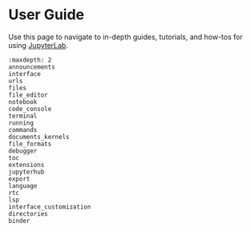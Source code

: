 # User Guide

Use this page to navigate to in-depth guides, tutorials, and how-tos for using [JupyterLab](https://jupyterlab.readthedocs.io/en/stable/).

```{toctree}
:maxdepth: 2
announcements
interface
urls
files
file_editor
notebook
code_console
terminal
running
commands
documents_kernels
file_formats
debugger
toc
extensions
jupyterhub
export
language
rtc
lsp
interface_customization
directories
binder
```
